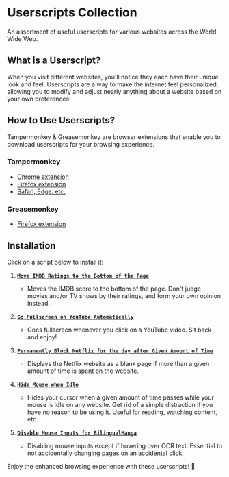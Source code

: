 # Userscripts Collection

An assortment of useful userscripts for various websites across the World Wide Web.

## What is a Userscript?

When you visit different websites, you'll notice they each have their unique look and feel. Userscripts are a way to make the internet feel personalized, allowing you to modify and adjust nearly anything about a website based on your own preferences!

## How to Use Userscripts?

Tampermonkey & Greasemonkey are browser extensions that enable you to download userscripts for your browsing experience.

### Tampermonkey
- [Chrome extension](https://chromewebstore.google.com/detail/tampermonkey/dhdgffkkebhmkfjojejmpbldmpobfkfo)
- [Firefox extension](https://addons.mozilla.org/en-US/firefox/addon/tampermonkey/)
- [Safari, Edge, etc.](https://www.tampermonkey.net/index.php?browser=safari)

### Greasemonkey
- [Firefox extension](https://addons.mozilla.org/en-CA/firefox/addon/greasemonkey/)

## Installation

Click on a script below to install it:

1. **[`Move IMDB Ratings to the Bottom of the Page`](https://github.com/evkaw/userscripts/blob/main/Move%20IMDB%20Ratings%20to%20the%20Bottom%20of%20the%20Page.js)**
   - Moves the IMDB score to the bottom of the page. Don't judge movies and/or TV shows by their ratings, and form your own opinion instead.

2. **[`Go Fullscreen on YouTube Automatically`](https://github.com/evkaw/userscripts/blob/main/Go%20Fullscreen%20on%20YouTube%20Automatically.js)**
    - Goes fullscreen whenever you click on a YouTube video. Sit back and enjoy!

3. **[`Permanently Block Netflix for the day after Given Amount of Time`](https://github.com/evkaw/userscripts/blob/main/Permanently%20Block%20Netflix%20for%20the%20day%20after%20Given%20Amount%20of%20Time.js)**
    - Displays the Netflix website as a blank page if more than a given amount of time is spent on the website.

4. **[`Hide Mouse when Idle`](https://github.com/evkaw/userscripts/blob/main/Hide%20Mouse%20when%20Idle.js)**
    - Hides your cursor when a given amount of time passes while your mouse is idle on any website. Get rid of a simple distraction if you have no reason to be using it. Useful for reading, watching content, etc.

5. **[`Disable Mouse Inputs for BilingualManga`](https://github.com/evkaw/userscripts/blob/main/Disable%20Mouse%20Inputs%20for%20BilingualManga.js)**
    - Disabling mouse inputs except if hovering over OCR text. Essential to not accidentally changing pages on an accidental click.


Enjoy the enhanced browsing experience with these userscripts! 🚀
